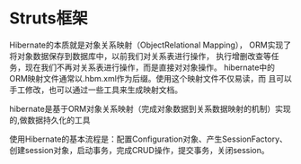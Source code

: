 # Struts框架


Hibernate的本质就是对象关系映射（ObjectRelational Mapping），
ORM实现了将对象数据保存到数据库中，以前我们对关系表进行操作，
执行增删改查等任务，现在我们不再对关系表进行操作，而是直接对对象操作。
hibernate中的ORM映射文件通常以.hbm.xml作为后缀。使用这个映射文件不仅易读，而
且可以手工修改，也可以通过一些工具来生成映射文档。


hibernate是基于ORM对象关系映射（完成对象数据到关系数据映射的机制）实现的,做数据持久化的工具


使用Hibernate的基本流程是：配置Configuration对象、产生SessionFactory、创建session对象，启动事务，完成CRUD操作，提交事务，关闭session。

